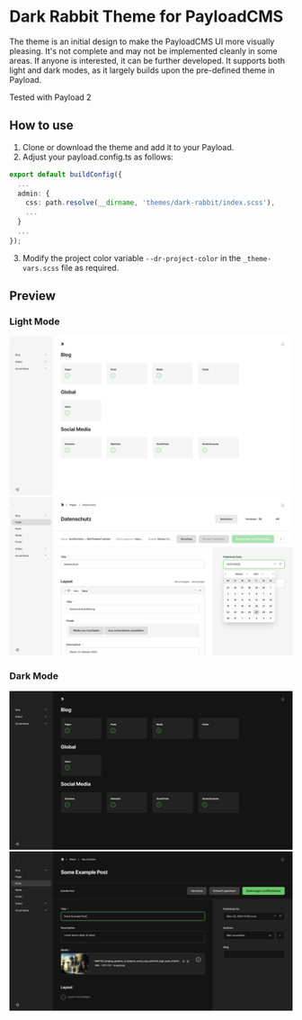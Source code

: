 # Dark Rabbit Theme for PayloadCMS

The theme is an initial design to make the PayloadCMS UI more visually pleasing. It's not complete and may not be implemented cleanly in some areas. If anyone is interested, it can be further developed. It supports both light and dark modes, as it largely builds upon the pre-defined theme in Payload.

Tested with Payload 2

## How to use

1. Clone or download the theme and add it to your Payload.
2. Adjust your payload.config.ts as follows:

```ts
export default buildConfig({
  ...
  admin: {
    css: path.resolve(__dirname, 'themes/dark-rabbit/index.scss'),
    ...
  }
  ...
});
```

3. Modify the project color variable `--dr-project-color` in the `_theme-vars.scss` file as required.

## Preview

### Light Mode

![3](preview/3.png?raw=true "3")
![1](preview/1.png?raw=true "1")

### Dark Mode

![4](preview/4.png?raw=true "4")
![2](preview/2.png?raw=true "2")
